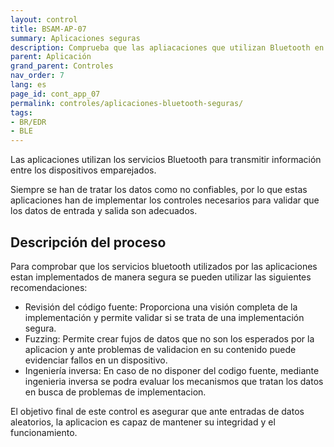 ```yaml
---
layout: control
title: BSAM-AP-07
summary: Aplicaciones seguras
description: Comprueba que las apliacaciones que utilizan Bluetooth en tu dispositivo están implementados de forma segura. Es importante para evitar que un mensaje malformado pueda causar una vulnerabilidad
parent: Aplicación
grand_parent: Controles
nav_order: 7
lang: es
page_id: cont_app_07
permalink: controles/aplicaciones-bluetooth-seguras/
tags:
- BR/EDR
- BLE
---
```


Las aplicaciones utilizan los servicios Bluetooth para transmitir información entre los dispositivos emparejados. 

Siempre se han de tratar los datos como no confiables, por lo que estas aplicaciones han de implementar los controles necesarios para validar que los datos de entrada y salida son adecuados.

## Descripción del proceso

Para comprobar que los servicios bluetooth utilizados por las aplicaciones estan implementados de manera segura se pueden utilizar las siguientes recomendaciones:

* Revisión del código fuente:  Proporciona una visión completa de la implementación y permite validar si se trata de una implementación segura.
* Fuzzing: Permite crear fujos de datos que no son los esperados por la aplicacion y ante problemas de validacion en su contenido puede evidenciar fallos en un dispositivo.
* Ingeniería inversa: En caso de no disponer del codigo fuente, mediante ingenieria inversa se podra evaluar los mecanismos que tratan los datos en busca de problemas de implementacion.

El objetivo final de este control es asegurar que ante entradas de datos aleatorios, la aplicacion es capaz de mantener su integridad y el funcionamiento.